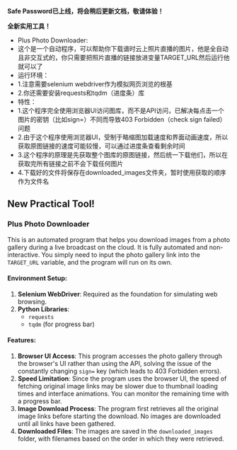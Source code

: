 **Safe Password已上线，将会稍后更新文档，敬请体验！**


**全新实用工具！**

- Plus Photo Downloader:
- 这个是一个自动程序，可以帮助你下载谱时云上照片直播的图片，他是全自动且非交互式的，你只需要把照片直播的链接放进变量TARGET_URL然后运行他就可以了
- 运行环境：
- 1.注意需要selenium webdriver作为模拟网页浏览的根基
- 2.你还需要安装requests和tqdm（进度条）库
- 特性：
- 1.这个程序完全使用浏览器UI访问图库，而不是API访问，已解决每点击一个图片的密钥（比如sign=）不同而导致403 Forbidden（check sign failed）问题
- 2.由于这个程序使用浏览器UI，受制于略缩图加载速度和界面动画速度，所以获取原图链接的速度可能较慢，可以通过进度条查看剩余时间
- 3.这个程序的原理是先获取整个图库的原图链接，然后统一下载他们，所以在获取完所有链接之前不会下载任何图片
- 4.下载好的文件将保存在downloaded_images文件夹，暂时使用获取的顺序作为文件名

## New Practical Tool!

### Plus Photo Downloader

This is an automated program that helps you download images from a photo gallery during a live broadcast on the cloud. It is fully automated and non-interactive. You simply need to input the photo gallery link into the `TARGET_URL` variable, and the program will run on its own.

#### Environment Setup:
1. **Selenium WebDriver**: Required as the foundation for simulating web browsing.
2. **Python Libraries**:
   - `requests`
   - `tqdm` (for progress bar)

#### Features:
1. **Browser UI Access**: This program accesses the photo gallery through the browser's UI rather than using the API, solving the issue of the constantly changing `sign=` key (which leads to 403 Forbidden errors).
2. **Speed Limitation**: Since the program uses the browser UI, the speed of fetching original image links may be slower due to thumbnail loading times and interface animations. You can monitor the remaining time with a progress bar.
3. **Image Download Process**: The program first retrieves all the original image links before starting the download. No images are downloaded until all links have been gathered.
4. **Downloaded Files**: The images are saved in the `downloaded_images` folder, with filenames based on the order in which they were retrieved.
